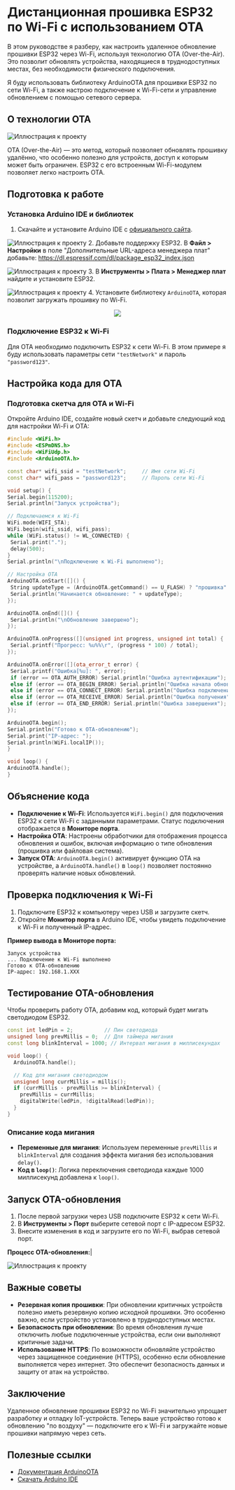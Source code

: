 # Дистанционная прошивка ESP32 по Wi-Fi с использованием OTA

В этом руководстве я разберу, как настроить удаленное обновление прошивки ESP32 через Wi-Fi, используя технологию OTA (Over-the-Air). Это позволит обновлять устройства, находящиеся в труднодоступных местах, без необходимости физического подключения.

Я буду использовать библиотеку ArduinoOTA для прошивки ESP32 по сети Wi-Fi, а также настрою подключение к Wi-Fi-сети и управление обновлением с помощью сетевого сервера.

## О технологии OTA

![Иллюстрация к проекту](images/1.png)

OTA (Over-the-Air) — это метод, который позволяет обновлять прошивку удалённо, что особенно полезно для устройств, доступ к которым может быть ограничен. ESP32 с его встроенным Wi-Fi-модулем позволяет легко настроить OTA.

## Подготовка к работе

### Установка Arduino IDE и библиотек

1. Скачайте и установите Arduino IDE с [официального сайта](https://www.arduino.cc/en/software).

![Иллюстрация к проекту](images/2.png)
2. Добавьте поддержку ESP32. В **Файл > Настройки** в поле "Дополнительные URL-адреса менеджера плат" добавьте: https://dl.espressif.com/dl/package_esp32_index.json

![Иллюстрация к проекту](images/3.png)
3. В **Инструменты > Плата > Менеджер плат** найдите и установите ESP32.

![Иллюстрация к проекту](images/4.png)
4. Установите библиотеку `ArduinoOTA`, которая позволит загружать прошивку по Wi-Fi.
<p align="center">
  <img src="images/5.png">
</p>

### Подключение ESP32 к Wi-Fi

Для OTA необходимо подключить ESP32 к сети Wi-Fi. В этом примере я буду использовать параметры сети `"testNetwork"` и пароль `"password123"`.

## Настройка кода для OTA

### Подготовка скетча для OTA и Wi-Fi

Откройте Arduino IDE, создайте новый скетч и добавьте следующий код для настройки Wi-Fi и OTA:

```cpp
#include <WiFi.h>
#include <ESPmDNS.h>
#include <WiFiUdp.h>
#include <ArduinoOTA.h>

const char* wifi_ssid = "testNetwork";     // Имя сети Wi-Fi
const char* wifi_pass = "password123";     // Пароль сети Wi-Fi

void setup() {
Serial.begin(115200);
Serial.println("Запуск устройства");

// Подключаемся к Wi-Fi
WiFi.mode(WIFI_STA);
WiFi.begin(wifi_ssid, wifi_pass);
while (WiFi.status() != WL_CONNECTED) {
 Serial.print(".");
 delay(500);
}
Serial.println("\nПодключение к Wi-Fi выполнено");

// Настройка OTA
ArduinoOTA.onStart([]() {
 String updateType = (ArduinoOTA.getCommand() == U_FLASH) ? "прошивка" : "файловая система";
 Serial.println("Начинается обновление: " + updateType);
});

ArduinoOTA.onEnd([]() {
 Serial.println("\nОбновление завершено");
});

ArduinoOTA.onProgress([](unsigned int progress, unsigned int total) {
 Serial.printf("Прогресс: %u%%\r", (progress * 100) / total);
});

ArduinoOTA.onError([](ota_error_t error) {
 Serial.printf("Ошибка[%u]: ", error);
 if (error == OTA_AUTH_ERROR) Serial.println("Ошибка аутентификации");
 else if (error == OTA_BEGIN_ERROR) Serial.println("Ошибка начала обновления");
 else if (error == OTA_CONNECT_ERROR) Serial.println("Ошибка подключения");
 else if (error == OTA_RECEIVE_ERROR) Serial.println("Ошибка получения");
 else if (error == OTA_END_ERROR) Serial.println("Ошибка завершения");
});

ArduinoOTA.begin();
Serial.println("Готово к OTA-обновлению");
Serial.print("IP-адрес: ");
Serial.println(WiFi.localIP());
}

void loop() {
ArduinoOTA.handle();
}
```
## Объяснение кода

- **Подключение к Wi-Fi**: Используется `WiFi.begin()` для подключения ESP32 к сети Wi-Fi с заданными параметрами. Статус подключения отображается в **Мониторе порта**.
- **Настройка OTA**: Настроены обработчики для отображения процесса обновления и ошибок, включая информацию о типе обновления (прошивка или файловая система).
- **Запуск OTA**: `ArduinoOTA.begin()` активирует функцию OTA на устройстве, а `ArduinoOTA.handle()` в `loop()` позволяет постоянно проверять наличие новых обновлений.

## Проверка подключения к Wi-Fi

1. Подключите ESP32 к компьютеру через USB и загрузите скетч.
2. Откройте **Монитор порта** в Arduino IDE, чтобы увидеть подключение к Wi-Fi и полученный IP-адрес.

**Пример вывода в Мониторе порта:**
```plaintext
Запуск устройства
... Подключение к Wi-Fi выполнено
Готово к OTA-обновлению
IP-адрес: 192.168.1.XXX
```
## Тестирование OTA-обновления

Чтобы проверить работу OTA, добавим код, который будет мигать светодиодом ESP32.

```cpp
const int ledPin = 2;          // Пин светодиода
unsigned long prevMillis = 0;  // Для таймера мигания
const long blinkInterval = 1000; // Интервал мигания в миллисекундах

void loop() {
  ArduinoOTA.handle();

  // Код для мигания светодиодом
  unsigned long currMillis = millis();
  if (currMillis - prevMillis >= blinkInterval) {
    prevMillis = currMillis;
    digitalWrite(ledPin, !digitalRead(ledPin));
  }
}
```
### Описание кода мигания

- **Переменные для мигания**: Используем переменные `prevMillis` и `blinkInterval` для создания эффекта мигания без использования `delay()`.
- **Код в `loop()`**: Логика переключения светодиода каждые 1000 миллисекунд добавлена к `loop()`.

## Запуск OTA-обновления

1. После первой загрузки через USB подключите ESP32 к сети Wi-Fi.
2. В **Инструменты > Порт** выберите сетевой порт с IP-адресом ESP32.
3. Внесите изменения в код и загрузите его по Wi-Fi, выбрав сетевой порт.

**Процесс OTA-обновления:**|

![Иллюстрация к проекту](images/6.png)

## Важные советы

- **Резервная копия прошивки**: При обновлении критичных устройств полезно иметь резервную копию исходной прошивки. Это особенно важно, если устройство установлено в труднодоступных местах.
- **Безопасность при обновлении**: Во время обновления лучше отключить любые подключенные устройства, если они выполняют критичные задачи.
- **Использование HTTPS**: По возможности обновляйте устройство через защищенное соединение (HTTPS), особенно если обновление выполняется через интернет. Это обеспечит безопасность данных и защиту от атак на устройство.

## Заключение

Удаленное обновление прошивки ESP32 по Wi-Fi значительно упрощает разработку и отладку IoT-устройств. Теперь ваше устройство готово к обновлению "по воздуху" — подключите его к Wi-Fi и загружайте новые прошивки напрямую через сеть.

## Полезные ссылки

- [Документация ArduinoOTA](https://docs.arduino.cc/arduino-cloud/features/ota-getting-started/)
- [Скачать Arduino IDE](https://www.arduino.cc/en/software)

